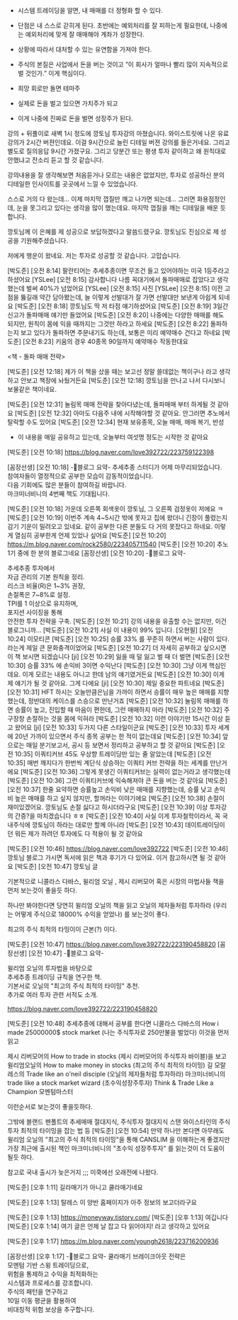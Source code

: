 









- 시스템 트레이딩을 알면, 내 매매를 더 정형화 할 수 있다.
- 단점은 내 스스로 갇히게 된다.
초반에는 예외처리를 잘 피하는게 필요한데,
나중에는 예외처리에 맞게 잘 매매해야 계좌가 성장한다.
- 상황에 따라서 대처할 수 있는 유연함을 가져야 한다.

- 주식의 본질은 사업에서 돈을 버는 것이고
”이 회사가 얼마나 빨리 많이 지속적으로 벌 것인가.” 이게 핵심이다.

- 희망 회로만 돌면 테마주
- 실제로 돈을 벌고 있으면 가치주가 되고
- 이게 나중에 진짜로 돈을 벌면 성장주가 된다.








강의 + 뒤풀이로 새벽 1시 정도에 깡토님 투자강의 마쳤습니다. 와이스트릿에 나온 유료강의가 2시간 버젼인데요. 이걸 9시간으로 늘린 디테일 버젼 강의를 들은거네요. 그리고 별도로 질의응답 9시간 가졌구요. 그리고 당분간 또는 평생 투자 같이하고 왜 원칙대로 안했냐고 잔소리 듣고 할 것 같습니다.

강의내용을 잘 생각해보면 처음듣거나 모르는 내용은 없었지만, 투자로 성공하신 분의 디테일한 인사이트를 곳곳에서 느낄 수 있었습니다.

스스로 거의 다 왔는데... 이제 마지막 껍질만 깨고 나가면 되는데... 그러면 화용점정인데, 눈을 못그리고 있다는 생각을 많이 했는데요. 마지막 껍질을 깨는 디테일을 배운 듯 합니다.

깡토님께 이 은혜를 제 성공으로 보답하겠다고 말씀드렸구요. 깡토님도 진심으로 제 성공을 기원해주셨습니다.

저에게 행운이 왔네요.
저는 투자로 성공할 것 같습니다.
고맙습니다.






[박도준] [오전 8:14] 팔란티어는 추세추종이면 무조건 들고 있어야하는 미국 1등주라고 하셨어요
[YSLee] [오전 8:15] 감사합니다 나름 꼭대기에서 돌파매매로 잡았다고 생각했는데 벌써 40%가 넘었어요
[YSLee] [오전 8:15] 사진
[YSLee] [오전 8:15] 이전 고점을 뚫길래 약간 담아봤는데, 늘 이렇게 선발대가 잘 가면 선발대만 보낸게 아쉽게 되네요
[박도준] [오전 8:18] 깡토님도 딱 저 타점 얘기하셨어요
[박도준] [오전 8:19] 3일간 신고가 돌파매매 얘기만 들었어요
[박도준] [오전 8:20] 나중에는 다양한 매매를 해도 되지만, 원칙이 몸에 익을 때까지는 그것만 하라고 하세요
[박도준] [오전 8:22] 돌파하는지 보고 있다가 돌파하면 주문내기도 하는데, 보통은 미리 예약매수 건다고 하네요
[박도준] [오전 8:23] 키움의 경우 40종목 90일까지 예약매수 작동한대요


<책 - 돌파 매매 전략>

[박도준] [오전 12:18] 제가 이 책을 샀을 때는 보고선 정말 쓸데없는 책이구나 라고 생각하고 안보고 책장에 놔뒀거든요
[박도준] [오전 12:18] 깡토님을 만나고 나서 다시보니 보물같은 책이네요.



[박도준] [오전 12:31] 눌림목 매매 전략을 찾아다녔는데, 돌파매매 부터 하게될 것 같아요
[박도준] [오전 12:32] 아마도 다음주 내에 시작해야할 것 같아요. 안그러면 추노에서 탈락할 수도 있어요
[박도준] [오전 12:34] 현재 보유종목, 오늘 매매, 매매 복기, 반성
- 이 내용을 매일 공유하고 있는데, 오늘부터 여섯명 정도는 시작한 것 같아요






















[박도준] [오전 10:18] https://blog.naver.com/love392722/223759122398

[꼼장선생] [오전 10:18] -📝블로그 요약-
추세추종 스터디가 어제 마무리되었습니다.  
참여자들이 열정적으로 공부한 모습이 감동적이었습니다.  
다음 기회에도 많은 분들이 참여하길 바랍니다.  
마크미너비니의 4번째 책도 기대됩니다.

[박도준] [오전 10:18] 가운데 오른쪽 회색옷이 깡토님, 그 오른쪽 검정옷이 저에요 ㅋ
[박도준] [오전 10:19] 이번주 계속 4~5시간 밖에 못자고 집에 왔더니 긴장이 풀렸는지 감기 기운이 밀려오고 있네요. 같이 공부한 다른 분들도 다 거의 못잤다고 하네요. 이렇게 열심히 공부한게 언제 있었나 싶어요
[박도준] [오전 10:20] https://m.blog.naver.com/rock2580/223405711540
[박도준] [오전 10:20] 추노1기 중에 한 분의 블로그네요
[꼼장선생] [오전 10:20] -📝블로그 요약-

추세추종 투자에서  
자금 관리의 기본 원칙을 정리.  
리스크 비율(R)은 1~3% 권장,  
손절폭은 7~8%로 설정.  
TPI를 1 이상으로 유지하며,  
포지션 사이징을 통해  
안전한 투자 전략을 구축.
[박도준] [오전 10:21] 강의 내용을 유출할 수는 없지만, 이건 블로그니까...
[박도준] [오전 10:21] 사실 이 내용이 99% 입니다.
[오현필] [오전 10:24] 이모티콘
[박도준] [오전 10:25] 승률 33% 를 꾸준히 하면서 버는 사람이 있다. 라는게 제일 큰 문화충격이었어요
[박도준] [오전 10:27] 더 자세히 공부하고 싶으시면 이 책 보시면 되겠습니다
[ji] [오전 10:29] 잃을 때 덜 잃고 벌 때 더 벌면
[박도준] [오전 10:30] 승률 33% 에 손익비 3이면 수익난다
[박도준] [오전 10:30] 그냥 이게 핵심인데요. 이게 모르는 내용도 아니고 한데 남의 얘기였거든요
[박도준] [오전 10:30] 이게 제 얘기가 될 것 같아요. 그게 다에요
[ji] [오전 10:30] 제일 중요한 파트네요
[박도준] [오전 10:31] HFT 하시는 오늘만큼은님을 가까이 하면서 승률이 매우 높은 매매를 지향했는데, 정반대의 케이스를 스승으로 만난거죠
[박도준] [오전 10:32] 눌림목 매매를 하면 승률이 높고, 진입할 때 마음이 편한데, 그런 매매하지 마라
[박도준] [오전 10:32] 주구장창 손절하는 것을 몸에 익혀라
[박도준] [오전 10:32] 이런 이야기만 15시간 이상 듣고 왔어요
[ji] [오전 10:33] 두가지 다른 스타일이군요
[박도준] [오전 10:33] 투자 세계에 20년 가까이 있으면서 주식 종목 공부는 한 적이 없는데요
[박도준] [오전 10:34] 앞으로는 매일 분기보고서, 공시 등 보면서 정리하고 공부하고 할 것 같아요
[박도준] [오전 10:35] 이쿼티커브 45도 우상향 트레이딩만 있는 줄 알았는데
[박도준] [오전 10:35] 매번 깨지다가 한번씩 계단식 상승하는 이쿼티 커브 전략을 하는 세계를 만난거에요
[박도준] [오전 10:36] 그렇게 못생긴 이쿼티커브는 실력이 없는거라고 생각했는데
[박도준] [오전 10:36] 그런 이쿼티커브에 익숙해져야 큰 돈을 버는 것 같아요
[박도준] [오전 10:37] 한줄 요약하면 승률높고 손익비 낮은 매매를 지향했는데, 승률 낮고 손익비 높은 매매를 하고 싶지 않지만, 할꺼라는 이야기에요
[박도준] [오전 10:38] 손절이 재미있겠어요. 깡토님도 손절 싫다고 하시더라구요
[박도준] [오전 10:39] 이상 투자강의 간증?을 마치겠습니다 ㅎㅎ
[박도준] [오전 10:40] 사실 이게 투자철학이라서, 꼭 국내주식에 깡토님이 하라는 대로만 할께 아니라
[박도준] [오전 10:43] 데이트레이딩이던 뭐든 제가 하려던 투자에도 다 적용이 될 것 같아요




[박도준] [오전 10:46] https://blog.naver.com/love392722
[박도준] [오전 10:46] 깡토님 블로그 가시면 독서에 읽은 책과 후기가 다 있어요. 이거 참고하시면 될 것 같아요
[박도준] [오전 10:47] 깡토님 글

기본적으로 니콜라스 다바스, 윌리엄 오닐 , 제시 리버모어 혹은 시장의 마법사들 책을 먼저 보는것이 좋을듯 하다.

하나만 봐야한다면 당연히 윌리엄 오닐의 책을 읽고 오닐의 제자들처럼 투자하라 (우리는 어떻게 주식으로 18000% 수익을 얻었나) 를 보는것이 좋다.

최고의 주식 최적의 타밍이이 근본(?) 이다.



[박도준] [오전 10:47] https://blog.naver.com/love392722/223190458820
[꼼장선생] [오전 10:47] -📝블로그 요약-

윌리엄 오닐의 투자법을 바탕으로  
추세추종 트레이딩 규칙을 연구한 책.  
기본서로 오닐의 "최고의 주식 최적의 타이밍" 추천.  
추가로 여러 투자 관련 서적도 소개.


https://blog.naver.com/love392722/223190458820

[박도준] [오전 10:48] 추세추종에 대해서 공부를 한다면
니콜라스 다바스의 How i made 25000000$ stock market (나는 주식투자로 250만불을 벌었다)
이것을 먼저 읽고

제시 리버모어의 How to trade in stocks (제시 리버모어의 주식투자 바이블)을 보고 
윌리엄오닐의 How to make money in stocks (최고의 주식 최적의 타이밍)
길 모랄레스의 Trade like an o'neil disciple (오닐의 제자들처럼 투자하라)
마크미너비니의 trade like a stock market wizard (초수익성장주투자)
Think & Trade Like a Champion
모멘텀마스터

이런순서로 보는것이 좋을듯하다.

그밖에 블랜드 펜폴트의 추세매매 절대지식, 주식투자 절대지식
스탠 와이스타인의 주식투자 최적의 타이밍을 잡는 법  등
[박도준] [오전 10:54] 만약 하나만 본다면 아무래도 윌리엄 오닐의 "최고의 주식 최적의 타이밍"을 통해 CANSLIM 을 이해하는게 좋겠지만 가장 최근에  출시된 책인 마크미너비니의 "초수익 성장주투자" 를 읽는것이 더 도움이 될듯 하다.

참고로 국내 출시가 늦은거지 ;;; 미쿡에선 오래전에 나왔다.














[박도준] [오후 1:11] 길라매기가 아니고 쿨라매기네요


[박도준] [오후 1:13] 탈레스 이 양반 홈페이지가 아주 정보의 보고더라구요

[박도준] [오후 1:13] https://moneyway.tistory.com/
[박도준] [오후 1:13] 여깁니다
[박도준] [오후 1:14] 여기 글은 언제 날 잡고 다 읽어야지! 라고 생각하고 있어요




[박도준] [오후 1:17] https://m.blog.naver.com/youngh2618/223716200936

[꼼장선생] [오후 1:17] -📝블로그 요약-
쿨라매기 브레이크아웃 전략은  
모멘텀 기반 스윙 트레이딩으로,  
위험을 통제하고 수익을 최적화하는  
시스템과 프로세스를 강조합니다.  
주식의 패턴을 연구하고  
10일 이동 평균을 활용하여  
비대칭적 위험 보상을 추구합니다.

